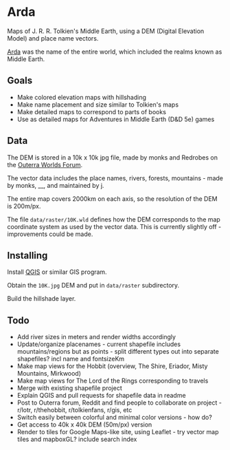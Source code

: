# Arda

Maps of J. R. R. Tolkien's Middle Earth, using a DEM (Digital Elevation Model) and place name vectors.

[Arda](https://en.wikipedia.org/wiki/Arda_(Tolkien)) was the name of the entire world, which included the realms known as Middle Earth. 


## Goals

- Make colored elevation maps with hillshading
- Make name placement and size similar to Tolkien's maps
- Make detailed maps to correspond to parts of books
- Use as detailed maps for Adventures in Middle Earth (D&D 5e) games


## Data

The DEM is stored in a 10k x 10k jpg file, made by monks and Redrobes on the [Outerra Worlds Forum](). 

The vector data includes the place names, rivers, forests, mountains - made by monks, __, and maintained by [j](). 

The entire map covers 2000km on each axis, so the resolution of the DEM is 200m/px. 

The file `data/raster/10K.wld` defines how the DEM corresponds to the map coordinate system as used by the vector data. This is currently slightly off - improvements could be made. 


## Installing

Install [QGIS](https://qgis.org/) or similar GIS program.

Obtain the `10K.jpg` DEM and put in `data/raster` subdirectory.

Build the hillshade layer.


## Todo

- Add river sizes in meters and render widths accordingly
- Update/organize placenames - current shapefile includes mountains/regions but as points - split different types out into separate shapefiles? incl name and fontsizeKm
- Make map views for the Hobbit (overview, The Shire, Eriador, Misty Mountains, Mirkwood)
- Make map views for The Lord of the Rings corresponding to travels
- Merge with existing shapefile project
- Explain QGIS and pull requests for shapefile data in readme
- Post to Outerra forum, Reddit and find people to collaborate on project - r/lotr, r/thehobbit, r/tolkienfans, r/gis, etc
- Switch easily between colorful and minimal color versions - how do?
- Get access to 40k x 40k DEM (50m/px) version
- Render to tiles for Google Maps-like site, using Leaflet - try vector map tiles and mapboxGL? include search index
